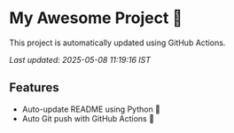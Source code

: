 # My Awesome Project 🚀

This project is automatically updated using GitHub Actions.

_Last updated: 2025-05-08 11:19:16 IST_

## Features
- Auto-update README using Python 🐍
- Auto Git push with GitHub Actions 🤖

